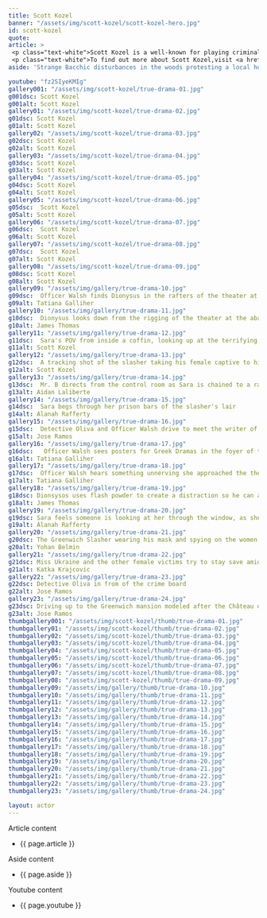 ```yaml
---
title: Scott Kozel
banner: "/assets/img/scott-kozel/scott-kozel-hero.jpg"
id: scott-kozel
quote: 
article: >
 <p class="text-white">Scott Kozel is a well-known for playing criminals and mass murders. It’s no wonder, he’s 6'6"and gives himself entirely to playing the part of the lead Slasher Cane. Director James explains, "I asked Scott what kind of weapon he wants, and he knew immediately that he wanted a large karambit knife. He loves his work. Scott’s an English major from Drew University so he’s actually a very nice sensitive guy – but he loves to play monsters."None of the literary irony of the SlaserChant was wasted on Scott. He  chants the slasher chant from the movie, "Are we having fun? Yes!". <br><br> The Slasher Chant: <br> We hug our weapons! <br> We take what is ours! <br> We kill the defilers! <br> Are we committed? Yes! <br> Are we having fun? Yes! <br> Are we strong, powerful and dangerous? Yes! Yes! Yes!</p>
 <p class="text-white">To find out more about Scott Kozel,visit <a href="https://www.facebook.com/scott.kozel" target="_blank" class="underline mail-link">www.facebook.com/scott.kozel</a></p>
aside: 'Strange Bacchic disturbances in the woods protesting a local horror movie prompt a police investigation. A shadowy figure emerges.  Calling himself the God of Drama, he believes that he can achieve the seemingly impossible goal of returning drama to its original purpose – of preparing citizens for leadership in democracy. As the horror movie spirals out of control, and the Bacchae are consumed in violence - can officer Ailish Walsh discern the truth before a gruesome Greek drama unfolds? <br><br> Director James Thomas creates a Greek tragedy for our time. A horror story that looks at the original role of drama – as the companion invention of democracy – to shed light on how modern media is still working in our lives, in hidden ways, to rip us apart. True Drama is an alarm – a rare moment of clarity – a terrifying jolt - and an invitation to enjoy the true transcendental power of drama to help us envision a better Democracy. '

youtube: "fz2SIyeKMIg"
gallery001: "/assets/img/scott-kozel/true-drama-01.jpg"
g001dsc: Scott Kozel
g001alt: Scott Kozel 
gallery01: "/assets/img/scott-kozel/true-drama-02.jpg"
g01dsc: Scott Kozel
g01alt: Scott Kozel  
gallery02: "/assets/img/scott-kozel/true-drama-03.jpg"
g02dsc: Scott Kozel
g02alt: Scott Kozel
gallery03: "/assets/img/scott-kozel/true-drama-04.jpg"
g03dsc: Scott Kozel
g03alt: Scott Kozel
gallery04: "/assets/img/scott-kozel/true-drama-05.jpg"
g04dsc: Scott Kozel
g04alt: Scott Kozel  
gallery05: "/assets/img/scott-kozel/true-drama-06.jpg"
g05dsc:  Scott Kozel 
g05alt: Scott Kozel 
gallery06: "/assets/img/scott-kozel/true-drama-07.jpg"
g06dsc:  Scott Kozel
g06alt: Scott Kozel  
gallery07: "/assets/img/scott-kozel/true-drama-08.jpg"
g07dsc:  Scott Kozel
g07alt: Scott Kozel
gallery08: "/assets/img/scott-kozel/true-drama-09.jpg"
g08dsc: Scott Kozel  
g08alt: Scott Kozel
gallery09: "/assets/img/gallery/true-drama-10.jpg"
g09dsc:  Officer Walsh finds Dionysus in the rafters of the theater at the abandoned sanitarium  
g09alt: Tatiana Galliher  
gallery10: "/assets/img/gallery/true-drama-11.jpg"
g10dsc:  Dionysus looks down from the rigging of the theater at the abandoned sanitarium  
g10alt: James Thomas
gallery11: "/assets/img/gallery/true-drama-12.jpg"
g11dsc:  Sara's POV from inside a coffin, looking up at the terrifying masked slasher 
g11alt: Scott Kozel 
gallery12: "/assets/img/gallery/true-drama-13.jpg"
g12dsc:  A tracking shot of the slasher taking his female captive to his underground lair 
g12alt: Scott Kozel 
gallery13: "/assets/img/gallery/true-drama-14.jpg"
g13dsc:  Mr. B directs from the control room as Sara is chained to a rack before being tortured 
g13alt: Aidan Laliberte  
gallery14: "/assets/img/gallery/true-drama-15.jpg"
g14dsc:  Sara begs through her prison bars of the slasher's lair
g14alt: Alanah Rafferty
gallery15: "/assets/img/gallery/true-drama-16.jpg"
g15dsc:  Detective Oliva and Officer Walsh drive to meet the writer of the slasher script 
g15alt: Jose Ramos
gallery16: "/assets/img/gallery/true-drama-17.jpg"
g16dsc:   Officer Walsh sees posters for Greek Dramas in the foyer of the theater at the abandoned sanitarium 
g16alt: Tatiana Galliher 
gallery17: "/assets/img/gallery/true-drama-18.jpg"
g17dsc:  Officer Walsh hears something unnerving she approached the theater stage 
g17alt: Tatiana Galliher  
gallery18: "/assets/img/gallery/true-drama-19.jpg"
g18dsc: Dionsysos uses flash powder to create a distraction so he can avoid being tased by police
g18alt: James Thomas
gallery19: "/assets/img/gallery/true-drama-20.jpg"
g19dsc: Sara feels someone is looking at her through the window, as she showers in the Slasher's house
g19alt: Alanah Rafferty
gallery20: "/assets/img/gallery/true-drama-21.jpg"
g20dsc: The Greenwich Slasher wearing his mask and spying on the women in the shower
g20alt: Yohan Belmin
gallery21: "/assets/img/gallery/true-drama-22.jpg"
g21dsc: Miss Ukraine and the other female victims try to stay save amid the chaos on set
g21alt: Katka Krajcovic 
gallery22: "/assets/img/gallery/true-drama-23.jpg"
g22dsc: Detective Oliva in from of the crime board
g22alt: Jose Ramos
gallery23: "/assets/img/gallery/true-drama-24.jpg"
g23dsc: Driving up to the Greenwich mansion modeled after the Château de Malmaison in French
g23alt: Jose Ramos
thumbgallery001: "/assets/img/scott-kozel/thumb/true-drama-01.jpg"
thumbgallery01: "/assets/img/scott-kozel/thumb/true-drama-02.jpg"
thumbgallery02: "/assets/img/scott-kozel/thumb/true-drama-03.jpg"
thumbgallery03: "/assets/img/scott-kozel/thumb/true-drama-04.jpg"
thumbgallery04: "/assets/img/scott-kozel/thumb/true-drama-05.jpg"
thumbgallery05: "/assets/img/scott-kozel/thumb/true-drama-06.jpg"
thumbgallery06: "/assets/img/scott-kozel/thumb/true-drama-07.jpg"
thumbgallery07: "/assets/img/scott-kozel/thumb/true-drama-08.jpg"
thumbgallery08: "/assets/img/scott-kozel/thumb/true-drama-09.jpg"
thumbgallery09: "/assets/img/gallery/thumb/true-drama-10.jpg"
thumbgallery10: "/assets/img/gallery/thumb/true-drama-11.jpg"
thumbgallery11: "/assets/img/gallery/thumb/true-drama-12.jpg"
thumbgallery12: "/assets/img/gallery/thumb/true-drama-13.jpg"
thumbgallery13: "/assets/img/gallery/thumb/true-drama-14.jpg"
thumbgallery14: "/assets/img/gallery/thumb/true-drama-15.jpg"
thumbgallery15: "/assets/img/gallery/thumb/true-drama-16.jpg"
thumbgallery16: "/assets/img/gallery/thumb/true-drama-17.jpg"
thumbgallery17: "/assets/img/gallery/thumb/true-drama-18.jpg"
thumbgallery18: "/assets/img/gallery/thumb/true-drama-19.jpg"
thumbgallery19: "/assets/img/gallery/thumb/true-drama-20.jpg"
thumbgallery20: "/assets/img/gallery/thumb/true-drama-21.jpg"
thumbgallery21: "/assets/img/gallery/thumb/true-drama-22.jpg"
thumbgallery22: "/assets/img/gallery/thumb/true-drama-23.jpg"
thumbgallery23: "/assets/img/gallery/thumb/true-drama-24.jpg"

layout: actor
---
```


Article content
* {{ page.article }}

Aside content
* {{ page.aside }}

Youtube content
* {{ page.youtube }}

